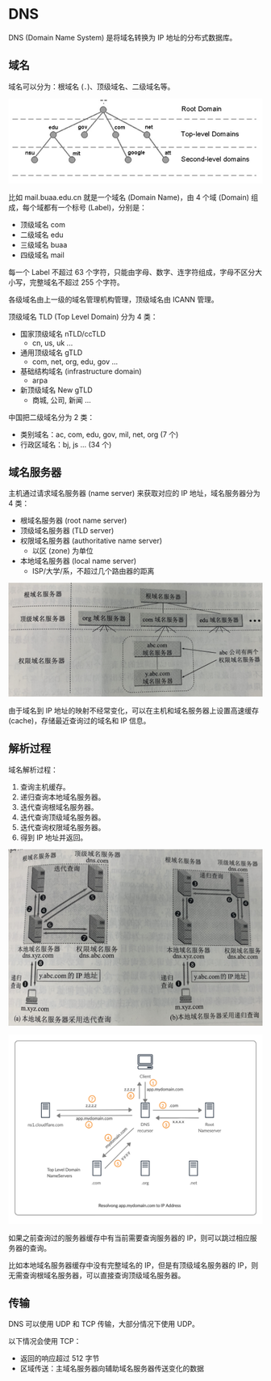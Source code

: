 # DNS

DNS (Domain Name System) 是将域名转换为 IP 地址的分布式数据库。

## 域名

域名可以分为：根域名 (`.`)、顶级域名、二级域名等。

![](assets/domain-level.jpeg)

比如 mail.buaa.edu.cn 就是一个域名 (Domain Name)，由 4 个域 (Domain) 组成，每个域都有一个标号 (Label)，分别是：

- 顶级域名 com
- 二级域名 edu
- 三级域名 buaa
- 四级域名 mail

每一个 Label 不超过 63 个字符，只能由字母、数字、连字符组成，字母不区分大小写，完整域名不超过 255 个字符。

各级域名由上一级的域名管理机构管理，顶级域名由 ICANN 管理。

顶级域名 TLD (Top Level Domain) 分为 4 类：

- 国家顶级域名 nTLD/ccTLD
  - cn, us, uk ...
- 通用顶级域名 gTLD
  - com, net, org, edu, gov ...
- 基础结构域名 (infrastructure domain)
  - arpa
- 新顶级域名 New gTLD
  - 商城, 公司, 新闻 ...

中国把二级域名分为 2 类：

- 类别域名：ac, com, edu, gov, mil, net, org (7 个)
- 行政区域名：bj, js ... (34 个)

## 域名服务器

主机通过请求域名服务器 (name server) 来获取对应的 IP 地址，域名服务器分为 4 类：

- 根域名服务器 (root name server)
- 顶级域名服务器 (TLD server)
- 权限域名服务器 (authoritative name server)
  - 以区 (zone) 为单位
- 本地域名服务器 (local name server)
  - ISP/大学/系，不超过几个路由器的距离

![](assets/dns_name_server.jpg)

由于域名到 IP 地址的映射不经常变化，可以在主机和域名服务器上设置高速缓存 (cache)，存储最近查询过的域名和 IP 信息。

## 解析过程

域名解析过程：

1. 查询主机缓存。
2. 递归查询本地域名服务器。
3. 迭代查询根域名服务器。
4. 迭代查询顶级域名服务器。
5. 迭代查询权限域名服务器。
6. 得到 IP 地址并返回。

![](assets/dns_query.jpg)

![](assets/dns_resolving.png)

如果之前查询过的服务器缓存中有当前需要查询服务器的 IP，则可以跳过相应服务器的查询。

比如本地域名服务器缓存中没有完整域名的 IP，但是有顶级域名服务器的 IP，则无需查询根域名服务器，可以直接查询顶级域名服务器。

## 传输

DNS 可以使用 UDP 和 TCP 传输，大部分情况下使用 UDP。

以下情况会使用 TCP：

- 返回的响应超过 512 字节
- 区域传送：主域名服务器向辅助域名服务器传送变化的数据
